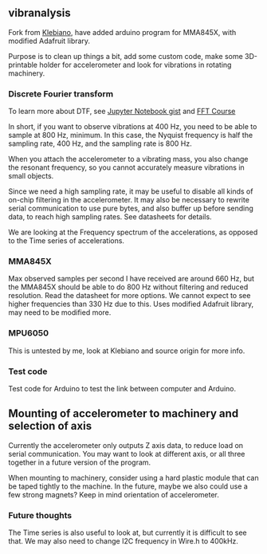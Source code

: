 ## vibranalysis

Fork from [Klebiano](https://github.com/Klebiano/Accelerometer-FFT---Real-time), have added arduino program for MMA845X, with modified Adafruit library.

Purpose is to clean up things a bit, add some custom code, make some 3D-printable holder for accelerometer and look for vibrations in rotating machinery.

### Discrete Fourier transform
To learn more about DTF, see [Jupyter Notebook gist](https://gist.github.com/jedludlow/3919130) and [FFT Course](https://web.eecs.umich.edu/~fessler/course/451/l/pdf/c5.pdf)

In short, if you want to observe vibrations at 400 Hz, you need to be able to sample at 800 Hz, minimum. In this case, the Nyquist frequency is half the sampling rate, 400 Hz, and the sampling rate is 800 Hz.

When you attach the accelerometer to a vibrating mass, you also change the resonant frequency, so you cannot accurately measure vibrations in small objects.

Since we need a high sampling rate, it may be useful to disable all kinds of on-chip filtering in the accelerometer. It may also be necessary to rewrite serial communication to use pure bytes, and also buffer up before sending data, to reach high sampling rates. See datasheets for details.

We are looking at the Frequency spectrum of the accelerations, as opposed to the Time series of accelerations.

### MMA845X
Max observed samples per second I have received are around 660 Hz, but the MMA845X should be able to do 800 Hz without filtering and reduced resolution. Read the datasheet for more options. We cannot expect to see higher frequencies than 330 Hz due to this. Uses modified Adafruit library, may need to be modified more.

### MPU6050
This is untested by me, look at Klebiano and source origin for more info.

### Test code
Test code for Arduino to test the link between computer and Arduino.

## Mounting of accelerometer to machinery and selection of axis
Currently the accelerometer only outputs Z axis data, to reduce load on serial communication. You may want to look at different axis, or all three together in a future version of the program.

When mounting to machinery, consider using a hard plastic module that can be taped tightly to the machine. In the future, maybe we also could use a few strong magnets? Keep in mind orientation of accelerometer.

### Future thoughts
The Time series is also useful to look at, but currently it is difficult to see that. We may also need to change I2C frequency in Wire.h to 400kHz.
